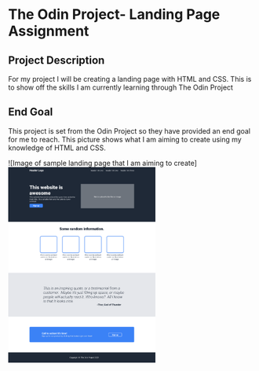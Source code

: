 # The Odin Project- Landing Page Assignment

## Project Description
For my project I will be creating a landing page with HTML and CSS. 
This is to show off the skills I am currently learning through The Odin Project

## End Goal
This project is set from the Odin Project so they have provided an end goal for me to reach. This picture shows what I am aiming to create using my knowledge of HTML and CSS.

![Image of sample landing page that I am aiming to create]<img src="images/EndGoal.png" width="300px">